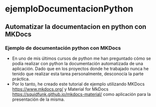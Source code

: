 # ejemploDocumentacionPython
## Automatizar la documentacion en python con MKDocs
### Ejemplo de documentación python con MKDocs
- En uno de mis últimos cursos de python me han preguntado cómo se podía realizar con python la documentación automatizada de una aplicación. Dado que en los proyectos donde he trabajado nunca he tenido que realizar esta tarea personalmente, desconocía la parte práctica.
- Por lo tanto, he creado este tutorial de ejemplo utilizando MKDocs https://www.mkdocs.org/ y Material for MkDocs https://squidfunk.github.io/mkdocs-material/ como aplicación para la presentación de la misma.
